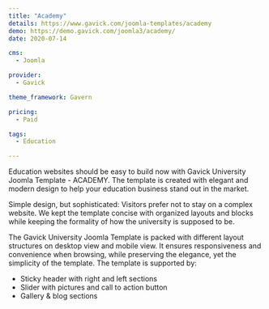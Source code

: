 ```yaml
---
title: "Academy"
details: https://www.gavick.com/joomla-templates/academy
demo: https://demo.gavick.com/joomla3/academy/
date: 2020-07-14

cms: 
  - Joomla

provider:
  - Gavick

theme_framework: Gavern

pricing:
  - Paid

tags:
  - Education

---
```


Education websites should be easy to build now with Gavick University Joomla Template - ACADEMY. The template is created with elegant and modern design to help your education business stand out in the market.

Simple design, but sophisticated: Visitors prefer not to stay on a complex website. We kept the template concise with organized layouts and blocks while keeping the formality of how the university is supposed to be. 

The Gavick University Joomla Template is packed with different layout structures on desktop view and mobile view. It ensures responsiveness and convenience when browsing, while preserving the elegance, yet the simplicity of the template. The template is supported by:

- Sticky header with right and left sections
- Slider with pictures and call to action button
- Gallery & blog sections
